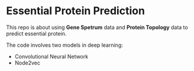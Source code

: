 # Essential Protein Prediction

This repo is about using **Gene Spetrum** data and **Protein Topology** data to predict essential protein.

The code involves two models in deep learning:
* Convolutional Neural Network
* Node2vec